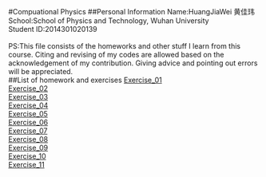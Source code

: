 #Compuational Physics
##Personal Information
Name:HuangJiaWei 黄佳玮<br>
School:School of Physics and Technology, Wuhan University<br>
Student ID:2014301020139<br>
<br>
PS:This file consists of the homeworks and other stuff I learn from this course. Citing and revising of my codes are allowed based on the acknowledgement of my contribution. Giving advice and pointing out errors will be appreciated. 
<br>
##List of homework and exercises
[Exercise_01](https://github.com/toby459/compuational_physics_N2014301020139/blob/master/Exercise_01.md "已完成")<br>
[Exercise_02](https://github.com/toby459/compuational_physics_N2014301020139/blob/master/Exercise_02.md "已完成")<br>
[Exercise_03]()<br>
[Exercise_04](https://github.com/toby459/compuational_physics_N2014301020139/blob/master/Exercise_04.md "已完成")<br>
[Exercise_05](https://github.com/toby459/compuational_physics_N2014301020139/blob/master/Exercise_05.md "已完成")<br>
[Exercise_06](https://github.com/toby459/compuational_physics_N2014301020139/blob/master/Exercise_06.md "已完成")<br>
[Exercise_07](https://github.com/toby459/compuational_physics_N2014301020139/blob/master/Exercise_07.md "已完成")<br>
[Exercise_08](https://www.zybuluo.com/Toby459/note/563412 "已完成")<br>
[Exercise_09](https://www.zybuluo.com/Toby459/note/573709 "已完成")<br>
[Exercise_10](https://www.zybuluo.com/Toby459/note/581663 "已完成")<br>
[Exercise_11](https://www.zybuluo.com/Toby459/note/590041 "已完成")<br>
